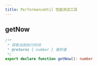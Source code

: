 ```yaml
---
title: PerformanceUtil 性能测试工具
---
```


## getNow

```typescript
/**
 * 获取当前执行时间
 * @returns { number } 毫秒值
 */
export declare function getNow(): number
```
